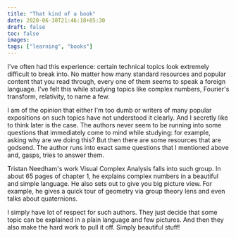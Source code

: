 ```yaml
---
title: "That kind of a book"
date: 2020-06-30T21:46:18+05:30
draft: false
toc: false
images:
tags: ["learning", "books"]
---
```


I've often had this experience: certain technical topics look extremely
difficult to break into. No matter how many standard resources and popular
content that you read through, every one of them seems to speak a foreign
language. I've felt this while studying topics like complex numbers, Fourier's
transform, relativity, to name a few.

I am of the opinion that either I'm too dumb or writers of many popular
expositions on such topics have not understood it clearly. And I secretly like
to think later is the case. The authors never seem to be running into some
questions that immediately come to mind while studying: for example, asking
why are we doing this? But then there are some resources that are godsend.
The author runs into exact same questions that I mentioned above and, gasps,
tries to answer them.

Tristan Needham's work Visual Complex Analysis falls into such group. In about
65 pages of chapter 1, he explains complex numbers in a beautiful and simple
language. He also sets out to give you big picture view. For example, he gives
a quick tour of geometry via group theory lens and even talks about quaternions.

I simply have lot of respect for such authors. They just decide that some topic
can be explained in a plain language and few pictures. And then they also make
the hard work to pull it off. Simply beautiful stuff!
